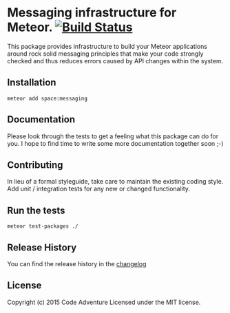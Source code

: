 # Messaging infrastructure for Meteor. [![Build Status](https://travis-ci.org/CodeAdventure/space-messaging.svg?branch=master)](https://travis-ci.org/CodeAdventure/space-messaging)

This package provides infrastructure to build your Meteor applications
around rock solid messaging principles that make your code strongly checked
and thus reduces errors caused by API changes within the system.

## Installation
`meteor add space:messaging`

## Documentation
Please look through the tests to get a feeling what this package can do for you.
I hope to find time to write some more documentation together soon ;-)

## Contributing
In lieu of a formal styleguide, take care to maintain the existing coding style.
Add unit / integration tests for any new or changed functionality.

## Run the tests
`meteor test-packages ./`

## Release History
You can find the release history in the [changelog](https://github.com/CodeAdventure/space-messaging/blob/master/CHANGELOG.md)

## License
Copyright (c) 2015 Code Adventure
Licensed under the MIT license.
